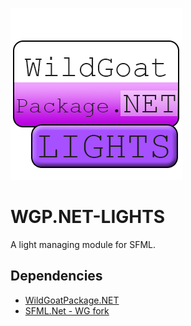 ![logo](https://github.com/WildGoat07/WGP.NET-LIGHTS/blob/master/logo.png)

# WGP.NET-LIGHTS

A light managing module for SFML.

## Dependencies

* [WildGoatPackage.NET](https://github.com/WildGoat07/WildGoatPackage.NET)
* [SFML.Net - WG fork](https://github.com/WildGoat07/SFML.Net)
